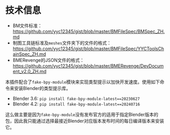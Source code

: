 # 技术信息

* BM文件标准：https://github.com/yyc12345/gist/blob/master/BMFileSpec/BMSpec_ZH.md
* 制图工具链标准及`meshes`文件夹下的文件的格式：https://github.com/yyc12345/gist/blob/master/BMFileSpec/YYCToolsChainSpec_ZH.md
* BMERevenge的JSON文件的格式：https://github.com/yyc12345/gist/blob/master/BMERevenge/DevDocument_v2.0_ZH.md

本插件配合了`fake-bpy-module`模块来实现类型提示以加快开发速度。使用如下命令来安装Blender的类型提示库。

* Blender 3.6: `pip install fake-bpy-module-latest==20230627`
* Blender 4.2: `pip install fake-bpy-module-latest==20240716`

这么做主要是因为`fake-bpy-module`没有发布官方的适用于指定Blender版本的包，因此我只能通过选择最接近Blender对应版本发布时间的每日编译版本来安装它。
